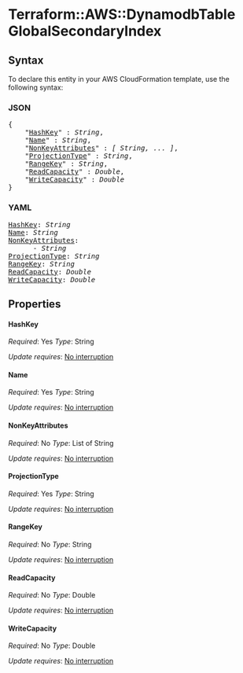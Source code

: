 # Terraform::AWS::DynamodbTable GlobalSecondaryIndex

## Syntax

To declare this entity in your AWS CloudFormation template, use the following syntax:

### JSON

<pre>
{
    "<a href="#hashkey" title="HashKey">HashKey</a>" : <i>String</i>,
    "<a href="#name" title="Name">Name</a>" : <i>String</i>,
    "<a href="#nonkeyattributes" title="NonKeyAttributes">NonKeyAttributes</a>" : <i>[ String, ... ]</i>,
    "<a href="#projectiontype" title="ProjectionType">ProjectionType</a>" : <i>String</i>,
    "<a href="#rangekey" title="RangeKey">RangeKey</a>" : <i>String</i>,
    "<a href="#readcapacity" title="ReadCapacity">ReadCapacity</a>" : <i>Double</i>,
    "<a href="#writecapacity" title="WriteCapacity">WriteCapacity</a>" : <i>Double</i>
}
</pre>

### YAML

<pre>
<a href="#hashkey" title="HashKey">HashKey</a>: <i>String</i>
<a href="#name" title="Name">Name</a>: <i>String</i>
<a href="#nonkeyattributes" title="NonKeyAttributes">NonKeyAttributes</a>: <i>
      - String</i>
<a href="#projectiontype" title="ProjectionType">ProjectionType</a>: <i>String</i>
<a href="#rangekey" title="RangeKey">RangeKey</a>: <i>String</i>
<a href="#readcapacity" title="ReadCapacity">ReadCapacity</a>: <i>Double</i>
<a href="#writecapacity" title="WriteCapacity">WriteCapacity</a>: <i>Double</i>
</pre>

## Properties

#### HashKey

_Required_: Yes
_Type_: String

_Update requires_: [No interruption](https://docs.aws.amazon.com/AWSCloudFormation/latest/UserGuide/using-cfn-updating-stacks-update-behaviors.html#update-no-interrupt)

#### Name

_Required_: Yes
_Type_: String

_Update requires_: [No interruption](https://docs.aws.amazon.com/AWSCloudFormation/latest/UserGuide/using-cfn-updating-stacks-update-behaviors.html#update-no-interrupt)

#### NonKeyAttributes

_Required_: No
_Type_: List of String

_Update requires_: [No interruption](https://docs.aws.amazon.com/AWSCloudFormation/latest/UserGuide/using-cfn-updating-stacks-update-behaviors.html#update-no-interrupt)

#### ProjectionType

_Required_: Yes
_Type_: String

_Update requires_: [No interruption](https://docs.aws.amazon.com/AWSCloudFormation/latest/UserGuide/using-cfn-updating-stacks-update-behaviors.html#update-no-interrupt)

#### RangeKey

_Required_: No
_Type_: String

_Update requires_: [No interruption](https://docs.aws.amazon.com/AWSCloudFormation/latest/UserGuide/using-cfn-updating-stacks-update-behaviors.html#update-no-interrupt)

#### ReadCapacity

_Required_: No
_Type_: Double

_Update requires_: [No interruption](https://docs.aws.amazon.com/AWSCloudFormation/latest/UserGuide/using-cfn-updating-stacks-update-behaviors.html#update-no-interrupt)

#### WriteCapacity

_Required_: No
_Type_: Double

_Update requires_: [No interruption](https://docs.aws.amazon.com/AWSCloudFormation/latest/UserGuide/using-cfn-updating-stacks-update-behaviors.html#update-no-interrupt)

